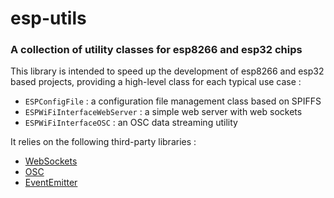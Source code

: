 # esp-utils

### A collection of utility classes for esp8266 and esp32 chips

This library is intended to speed up the development of esp8266 and esp32 based projects, providing a high-level class for each typical use case :

* `ESPConfigFile` : a configuration file management class based on SPIFFS
* `ESPWiFiInterfaceWebServer` : a simple web server with web sockets
* `ESPWiFiInterfaceOSC` : an OSC data streaming utility

It relies on the following third-party libraries :

* [WebSockets](https://github.com/Links2004/arduinoWebSockets)
* [OSC](https://github.com/CNMAT/OSC)
* [EventEmitter](https://github.com/josephlarralde/ArduinoEventEmitter)
